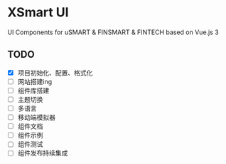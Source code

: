 # XSmart UI
UI Components for uSMART & FINSMART & FINTECH based on Vue.js 3

## TODO
- [x] 项目初始化、配置、格式化
- [ ] 网站搭建ing
- [ ] 组件库搭建
- [ ] 主题切换
- [ ] 多语言
- [ ] 移动端模拟器
- [ ] 组件文档
- [ ] 组件示例
- [ ] 组件测试
- [ ] 组件发布持续集成
